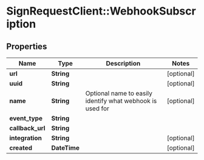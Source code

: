 # SignRequestClient::WebhookSubscription

## Properties
Name | Type | Description | Notes
------------ | ------------- | ------------- | -------------
**url** | **String** |  | [optional] 
**uuid** | **String** |  | [optional] 
**name** | **String** | Optional name to easily identify what webhook is used for | [optional] 
**event_type** | **String** |  | 
**callback_url** | **String** |  | 
**integration** | **String** |  | [optional] 
**created** | **DateTime** |  | [optional] 


